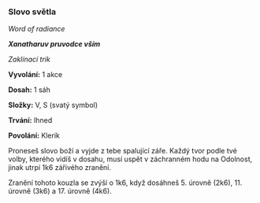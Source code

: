 ### Slovo světla

*Word of radiance*

***Xanatharuv pruvodce vším***

 *Zaklínací trik* 
 

**Vyvolání:** 1 akce

**Dosah:** 1 sáh

**Složky:** V, S (svatý symbol)

**Trvání:** Ihned

**Povolání:** Klerik
 
Proneseš slovo boží a vyjde z tebe spalující záře. Každý tvor podle tvé volby, kterého vidíš v dosahu, musí uspět v záchranném hodu na Odolnost, jinak utrpí 1k6 zářivého zranění.

Zranění tohoto kouzla se zvýší o 1k6, když dosáhneš 5. úrovně (2k6), 11. úrovně (3k6) a 17. úrovně (4k6).